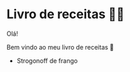 # Livro de receitas :cook:

Olá!

Bem vindo ao meu livro de receitas :wave:

* Strogonoff de frango
